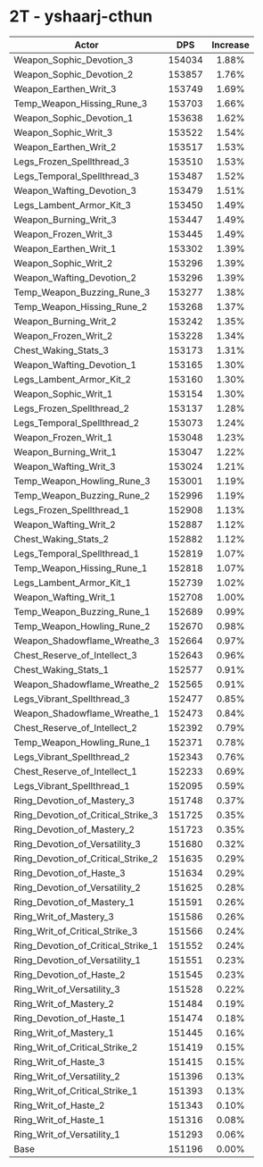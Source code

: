 # 2T - yshaarj-cthun
| Actor | DPS | Increase |
|---|:---:|:---:|
|Weapon_Sophic_Devotion_3|154034|1.88%|
|Weapon_Sophic_Devotion_2|153857|1.76%|
|Weapon_Earthen_Writ_3|153749|1.69%|
|Temp_Weapon_Hissing_Rune_3|153703|1.66%|
|Weapon_Sophic_Devotion_1|153638|1.62%|
|Weapon_Sophic_Writ_3|153522|1.54%|
|Weapon_Earthen_Writ_2|153517|1.53%|
|Legs_Frozen_Spellthread_3|153510|1.53%|
|Legs_Temporal_Spellthread_3|153487|1.52%|
|Weapon_Wafting_Devotion_3|153479|1.51%|
|Legs_Lambent_Armor_Kit_3|153450|1.49%|
|Weapon_Burning_Writ_3|153447|1.49%|
|Weapon_Frozen_Writ_3|153445|1.49%|
|Weapon_Earthen_Writ_1|153302|1.39%|
|Weapon_Sophic_Writ_2|153296|1.39%|
|Weapon_Wafting_Devotion_2|153296|1.39%|
|Temp_Weapon_Buzzing_Rune_3|153277|1.38%|
|Temp_Weapon_Hissing_Rune_2|153268|1.37%|
|Weapon_Burning_Writ_2|153242|1.35%|
|Weapon_Frozen_Writ_2|153228|1.34%|
|Chest_Waking_Stats_3|153173|1.31%|
|Weapon_Wafting_Devotion_1|153165|1.30%|
|Legs_Lambent_Armor_Kit_2|153160|1.30%|
|Weapon_Sophic_Writ_1|153154|1.30%|
|Legs_Frozen_Spellthread_2|153137|1.28%|
|Legs_Temporal_Spellthread_2|153073|1.24%|
|Weapon_Frozen_Writ_1|153048|1.23%|
|Weapon_Burning_Writ_1|153047|1.22%|
|Weapon_Wafting_Writ_3|153024|1.21%|
|Temp_Weapon_Howling_Rune_3|153001|1.19%|
|Temp_Weapon_Buzzing_Rune_2|152996|1.19%|
|Legs_Frozen_Spellthread_1|152908|1.13%|
|Weapon_Wafting_Writ_2|152887|1.12%|
|Chest_Waking_Stats_2|152882|1.12%|
|Legs_Temporal_Spellthread_1|152819|1.07%|
|Temp_Weapon_Hissing_Rune_1|152818|1.07%|
|Legs_Lambent_Armor_Kit_1|152739|1.02%|
|Weapon_Wafting_Writ_1|152708|1.00%|
|Temp_Weapon_Buzzing_Rune_1|152689|0.99%|
|Temp_Weapon_Howling_Rune_2|152670|0.98%|
|Weapon_Shadowflame_Wreathe_3|152664|0.97%|
|Chest_Reserve_of_Intellect_3|152643|0.96%|
|Chest_Waking_Stats_1|152577|0.91%|
|Weapon_Shadowflame_Wreathe_2|152565|0.91%|
|Legs_Vibrant_Spellthread_3|152477|0.85%|
|Weapon_Shadowflame_Wreathe_1|152473|0.84%|
|Chest_Reserve_of_Intellect_2|152392|0.79%|
|Temp_Weapon_Howling_Rune_1|152371|0.78%|
|Legs_Vibrant_Spellthread_2|152343|0.76%|
|Chest_Reserve_of_Intellect_1|152233|0.69%|
|Legs_Vibrant_Spellthread_1|152095|0.59%|
|Ring_Devotion_of_Mastery_3|151748|0.37%|
|Ring_Devotion_of_Critical_Strike_3|151725|0.35%|
|Ring_Devotion_of_Mastery_2|151723|0.35%|
|Ring_Devotion_of_Versatility_3|151680|0.32%|
|Ring_Devotion_of_Critical_Strike_2|151635|0.29%|
|Ring_Devotion_of_Haste_3|151634|0.29%|
|Ring_Devotion_of_Versatility_2|151625|0.28%|
|Ring_Devotion_of_Mastery_1|151591|0.26%|
|Ring_Writ_of_Mastery_3|151586|0.26%|
|Ring_Writ_of_Critical_Strike_3|151566|0.24%|
|Ring_Devotion_of_Critical_Strike_1|151552|0.24%|
|Ring_Devotion_of_Versatility_1|151551|0.23%|
|Ring_Devotion_of_Haste_2|151545|0.23%|
|Ring_Writ_of_Versatility_3|151528|0.22%|
|Ring_Writ_of_Mastery_2|151484|0.19%|
|Ring_Devotion_of_Haste_1|151474|0.18%|
|Ring_Writ_of_Mastery_1|151445|0.16%|
|Ring_Writ_of_Critical_Strike_2|151419|0.15%|
|Ring_Writ_of_Haste_3|151415|0.15%|
|Ring_Writ_of_Versatility_2|151396|0.13%|
|Ring_Writ_of_Critical_Strike_1|151393|0.13%|
|Ring_Writ_of_Haste_2|151343|0.10%|
|Ring_Writ_of_Haste_1|151316|0.08%|
|Ring_Writ_of_Versatility_1|151293|0.06%|
|Base|151196|0.00%|
